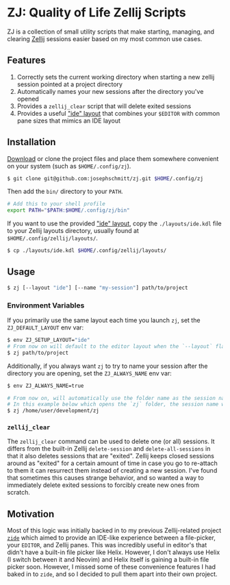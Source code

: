 # ZJ: Quality of Life Zellij Scripts

ZJ is a collection of small utility scripts that make starting, managing, and clearing [Zellij](https://zellij.dev/) sessions easier based on my most common use cases. 

## Features
1. Correctly sets the current working directory when starting a new zellij session pointed at a project directory
1. Automatically names your new sessions after the directory you've opened
1. Provides a `zellij_clear` script that will delete exited sessions
1. Provides a useful ["ide" layout](./layouts/ide.kdl) that combines your `$EDITOR` with common pane sizes that mimics an IDE layout

## Installation
[Download](https://github.com/josephschmitt/zj/releases/latest) or clone the project files and place them somewhere convenient on your system (such as `$HOME/.config/zj`).

```sh
$ git clone git@github.com:josephschmitt/zj.git $HOME/.config/zj
```

Then add the `bin/` directory to your `PATH`.
```sh
# Add this to your shell profile
export PATH="$PATH:$HOME/.config/zj/bin"
```

If you want to use the provided ["ide" layout](./layouts/ide.kdl), copy the `./layouts/ide.kdl` file to your Zellij layouts directory, usually found at `$HOME/.config/zellij/layouts/`.
```sh
$ cp ./layouts/ide.kdl $HOME/.config/zellij/layouts/
```

## Usage
```sh
$ zj [--layout "ide"] [--name "my-session"] path/to/project
```

### Environment Variables
If you primarily use the same layout each time you launch `zj`, set the `ZJ_DEFAULT_LAYOUT` env var:

```sh
$ env ZJ_SETUP_LAYOUT="ide" 
# From now on will default to the editor layout when the `--layout` flag is not provided
$ zj path/to/project
```

Additionally, if you always want `zj` to try to name your session after the directory you are opening, set the `ZJ_ALWAYS_NAME` env var:

```sh
$ env ZJ_ALWAYS_NAME=true

# From now on, will automatically use the folder name as the session name (if not already in use)
# In this example below which opens the `zj` folder, the session name will be `zj`
$ zj /home/user/development/zj 
```

### `zellij_clear`

The `zellij_clear` command can be used to delete one (or all) sessions. It differs from the built-in Zellij `delete-session` and `delete-all-sessions` in that it also deletes sessions that are "exited". Zellij keeps closed sessions around as "exited" for a certain amount of time in case you go to re-attach to them it can resurrect them instead of creating a new session. I've found that sometimes this causes strange behavior, and so wanted a way to immediately delete exited sessions to forcibly create new ones from scratch.

## Motivation

Most of this logic was initially backed in to my previous Zellij-related project [`zide`](https://github.com/josephschmitt/zide) which aimed to provide an IDE-like experience between a file-picker, your `EDITOR`, and Zellij panes. This was incredibly useful in editor's that didn't have a built-in file picker like Helix. However, I don't always use Helix (I switch between it and Neovim) and Helix itself is gaining a built-in file picker soon. However, I missed some of these convenience features I had baked in to `zide`, and so I decided to pull them apart into their own project.
